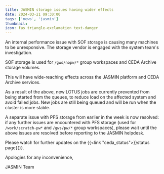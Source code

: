```yaml
---
title: JASMIN storage issues having wider effects
date: 2024-03-21 09:30:00
tags: ['news', 'jasmin']
thumbnail: 
icon: fas triangle-exclamation text-danger
---
```


An internal performance issue with SOF storage is causing many machines to be unresponsive. The storage vendor is engaged with the system team's investigation.

SOF storage is used for `/gws/nopw/*` group workspaces and CEDA Archive storage volumes.

This will have wide-reaching effects across the JASMIN platform and CEDA Archive services.

As a result of the above, new LOTUS jobs are currently prevented from being started from the queues, to reduce load on the affected system and avoid failed jobs. New jobs are still being queued and will be run when the cluster is more stable.

A separate issue with PFS storage from earlier in the week is now resolved: if any further issues are encountered with PFS storage (used for `/work/scratch-pw*` and `/gws/pw/*` group workspaces), please wait until the above issues are resolved before reporting to the JASMIN helpdesk.

Please watch for further updates on the {{<link "ceda_status">}}status page{{</link>}}.

Apologies for any inconvenience,

JASMIN Team
